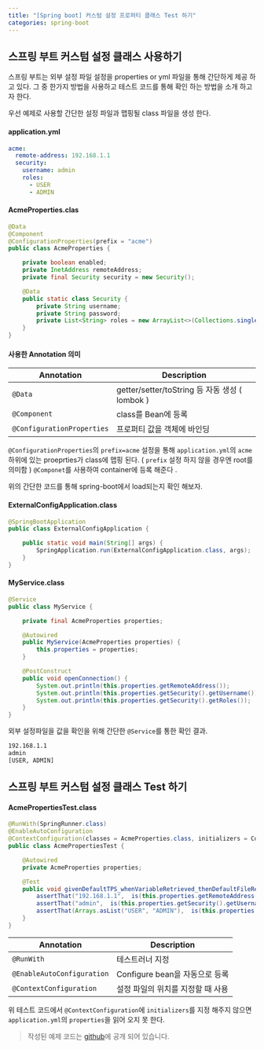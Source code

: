 ```yaml
---
title: "[Spring boot] 커스텀 설정 프로퍼티 클래스 Test 하기"
categories: spring-boot 
---
```


스프링 부트 커스텀 설정 클래스 사용하기 
---
스프링 부트는 외부 설정 파일 설정을 properties or yml 파일을 통해 간단하게 제공 하고 있다.
그 중 한가지 방법을 사용하고 테스트 코드를 통해 확인 하는 방법을 소개 하고자 한다.

우선 예제로 사용할 간단한 설정 파일과 맵핑될 class 파일을 생성 한다.

#### application.yml
```yml
acme:
  remote-address: 192.168.1.1
  security:
    username: admin
    roles:
      - USER
      - ADMIN
```

#### AcmeProperties.clas
```java
@Data
@Component
@ConfigurationProperties(prefix = "acme")
public class AcmeProperties {

    private boolean enabled;
    private InetAddress remoteAddress;
    private final Security security = new Security();

    @Data
    public static class Security {
        private String username;
        private String password;
        private List<String> roles = new ArrayList<>(Collections.singleton("USER"));
    }
}
```

#### 사용한 Annotation 의미 

| Annotation | Description |
|---|---|
| `@Data` | getter/setter/toString 등 자동 생성 ( lombok ) |
| `@Component` | class를 Bean에 등록|
| `@ConfigurationProperties` | 프로퍼티 값을 객체에 바인딩|

`@ConfigurationProperties`의 `prefix=acme` 설정을 통해 `application.yml`의 `acme` 하위에 있는 proeprties가 class에 맵핑 된다. ( `prefix` 설정 하지 않을 경우엔 root를 의미함 )
`@Componet`를 사용하여 container에 등록 해준다 .

위의 간단한 코드를 통해 spring-boot에서 load되는지 확인 해보자.

#### ExternalConfigApplication.class
```java
@SpringBootApplication
public class ExternalConfigApplication {

	public static void main(String[] args) {
		SpringApplication.run(ExternalConfigApplication.class, args);
	}
}
```

#### MyService.class
```java
@Service
public class MyService {

    private final AcmeProperties properties;

    @Autowired
    public MyService(AcmeProperties properties) {
        this.properties = properties;
    }

    @PostConstruct
    public void openConnection() {
        System.out.println(this.properties.getRemoteAddress());
        System.out.println(this.properties.getSecurity().getUsername());
        System.out.println(this.properties.getSecurity().getRoles());
    }
}
```
외부 설정파일을 값을 확인을 위해 간단한 `@Service`를 통한 확인 결과.
```bash
192.168.1.1
admin
[USER, ADMIN]
```

스프링 부트 커스텀 설정 클래스 Test 하기 
---

#### AcmePropertiesTest.class
```java
@RunWith(SpringRunner.class)
@EnableAutoConfiguration
@ContextConfiguration(classes = AcmeProperties.class, initializers = ConfigFileApplicationContextInitializer.class)
public class AcmePropertiesTest {

    @Autowired
    private AcmeProperties properties;

    @Test
    public void givenDefaultTPS_whenVariableRetrieved_thenDefaultFileReturned() {
        assertThat("192.168.1.1",  is(this.properties.getRemoteAddress()));
        assertThat("admin",  is(this.properties.getSecurity().getUsername()));
        assertThat(Arrays.asList("USER", "ADMIN"),  is(this.properties.getSecurity().getRoles()));
    }
}
```

| Annotation | Description |
|---|---|
| `@RunWith` | 테스트러너 지정  |
| `@EnableAutoConfiguration` | Configure bean을 자동으로 등록  |
| `@ContextConfiguration` | 설정 파일의 위치를 지정할 때 사용 |

위 테스트 코드에서 `@ContextConfiguration`에 `initializers`를 지정 해주지 않으면 `application.yml`의 `properties`을 읽어 오지 못 한다.


> 작성된 예제 코드는 [github](https://github.com/wildwhale/spring-boot/tree/master/external-config)에 공개 되어 있습니다.

 

